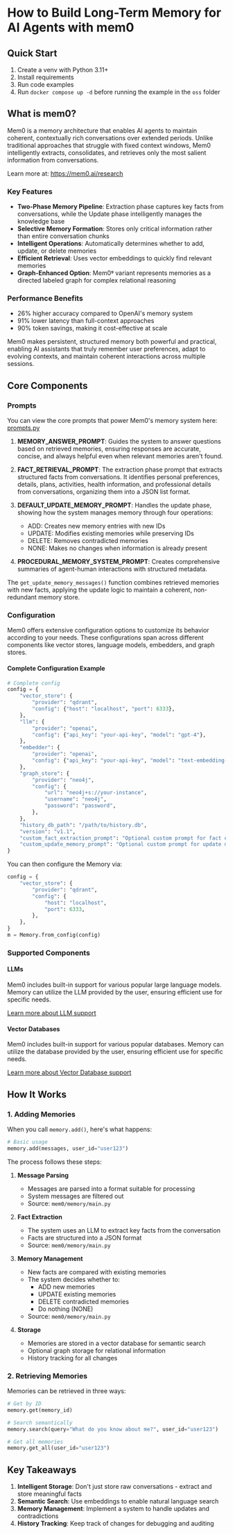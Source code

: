 # How to Build Long-Term Memory for AI Agents with mem0

## Quick Start
1. Create a venv with Python 3.11+
2. Install requirements
3. Run code examples
4. Run `docker compose up -d` before running the example in the `oss` folder

## What is mem0?

Mem0 is a memory architecture that enables AI agents to maintain coherent, contextually rich conversations over extended periods. Unlike traditional approaches that struggle with fixed context windows, Mem0 intelligently extracts, consolidates, and retrieves only the most salient information from conversations.

Learn more at: https://mem0.ai/research

### Key Features

- **Two-Phase Memory Pipeline**: Extraction phase captures key facts from conversations, while the Update phase intelligently manages the knowledge base
- **Selective Memory Formation**: Stores only critical information rather than entire conversation chunks
- **Intelligent Operations**: Automatically determines whether to add, update, or delete memories
- **Efficient Retrieval**: Uses vector embeddings to quickly find relevant memories
- **Graph-Enhanced Option**: Mem0ᵍ variant represents memories as a directed labeled graph for complex relational reasoning

### Performance Benefits

- 26% higher accuracy compared to OpenAI's memory system
- 91% lower latency than full-context approaches
- 90% token savings, making it cost-effective at scale

Mem0 makes persistent, structured memory both powerful and practical, enabling AI assistants that truly remember user preferences, adapt to evolving contexts, and maintain coherent interactions across multiple sessions.

## Core Components

### Prompts

You can view the core prompts that power Mem0's memory system here: [prompts.py](https://github.com/mem0ai/mem0/blob/main/mem0/configs/prompts.py)

1. **MEMORY_ANSWER_PROMPT**: Guides the system to answer questions based on retrieved memories, ensuring responses are accurate, concise, and always helpful even when relevant memories aren't found.

2. **FACT_RETRIEVAL_PROMPT**: The extraction phase prompt that extracts structured facts from conversations. It identifies personal preferences, details, plans, activities, health information, and professional details from conversations, organizing them into a JSON list format.

3. **DEFAULT_UPDATE_MEMORY_PROMPT**: Handles the update phase, showing how the system manages memory through four operations:
   - ADD: Creates new memory entries with new IDs
   - UPDATE: Modifies existing memories while preserving IDs
   - DELETE: Removes contradicted memories
   - NONE: Makes no changes when information is already present

4. **PROCEDURAL_MEMORY_SYSTEM_PROMPT**: Creates comprehensive summaries of agent-human interactions with structured metadata.

The `get_update_memory_messages()` function combines retrieved memories with new facts, applying the update logic to maintain a coherent, non-redundant memory store.

### Configuration

Mem0 offers extensive configuration options to customize its behavior according to your needs. These configurations span across different components like vector stores, language models, embedders, and graph stores.

#### Complete Configuration Example

```python
# Complete config
config = {
    "vector_store": {
        "provider": "qdrant",
        "config": {"host": "localhost", "port": 6333},
    },
    "llm": {
        "provider": "openai",
        "config": {"api_key": "your-api-key", "model": "gpt-4"},
    },
    "embedder": {
        "provider": "openai",
        "config": {"api_key": "your-api-key", "model": "text-embedding-3-small"},
    },
    "graph_store": {
        "provider": "neo4j",
        "config": {
            "url": "neo4j+s://your-instance",
            "username": "neo4j",
            "password": "password",
        },
    },
    "history_db_path": "/path/to/history.db",
    "version": "v1.1",
    "custom_fact_extraction_prompt": "Optional custom prompt for fact extraction for memory",
    "custom_update_memory_prompt": "Optional custom prompt for update memory",
}
```

You can then configure the Memory via:

```python
config = {
    "vector_store": {
        "provider": "qdrant",
        "config": {
            "host": "localhost",
            "port": 6333,
        },
    },
}
m = Memory.from_config(config)
```

### Supported Components

#### LLMs
Mem0 includes built-in support for various popular large language models. Memory can utilize the LLM provided by the user, ensuring efficient use for specific needs.

[Learn more about LLM support](https://docs.mem0.ai/components/llms/overview)

#### Vector Databases
Mem0 includes built-in support for various popular databases. Memory can utilize the database provided by the user, ensuring efficient use for specific needs.

[Learn more about Vector Database support](https://docs.mem0.ai/components/vectordbs/overview)


## How It Works

### 1. Adding Memories

When you call `memory.add()`, here's what happens:

```python
# Basic usage
memory.add(messages, user_id="user123")
```

The process follows these steps:

1. **Message Parsing**
   - Messages are parsed into a format suitable for processing
   - System messages are filtered out
   - Source: `mem0/memory/main.py`

2. **Fact Extraction**
   - The system uses an LLM to extract key facts from the conversation
   - Facts are structured into a JSON format
   - Source: `mem0/memory/main.py`

3. **Memory Management**
   - New facts are compared with existing memories
   - The system decides whether to:
     - ADD new memories
     - UPDATE existing memories
     - DELETE contradicted memories
     - Do nothing (NONE)
   - Source: `mem0/memory/main.py`

4. **Storage**
   - Memories are stored in a vector database for semantic search
   - Optional graph storage for relational information
   - History tracking for all changes

### 2. Retrieving Memories

Memories can be retrieved in three ways:

```python
# Get by ID
memory.get(memory_id)

# Search semantically
memory.search(query="What do you know about me?", user_id="user123")

# Get all memories
memory.get_all(user_id="user123")
```

## Key Takeaways

1. **Intelligent Storage**: Don't just store raw conversations - extract and store meaningful facts
2. **Semantic Search**: Use embeddings to enable natural language search
3. **Memory Management**: Implement a system to handle updates and contradictions
4. **History Tracking**: Keep track of changes for debugging and auditing
